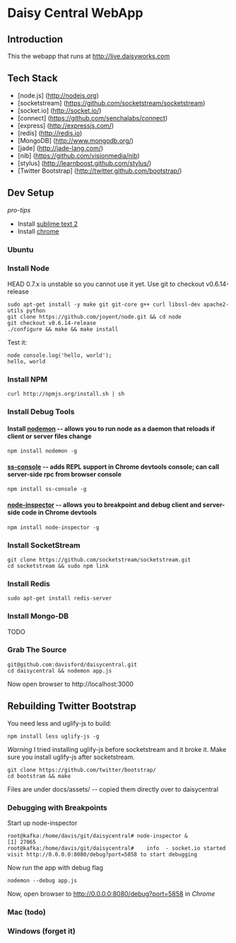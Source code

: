 # Daisy Central WebApp

## Introduction

This the webapp that runs at http://live.daisyworks.com

## Tech Stack

* [node.js] (http://nodejs.org)
* [socketstream] (https://github.com/socketstream/socketstream)
* [socket.io] (http://socket.io/)
* [connect] (https://github.com/senchalabs/connect)
* [express] (http://expressjs.com/)
* [redis] (http://redis.io)
* [MongoDB] (http://www.mongodb.org/)
* [jade] (http://jade-lang.com/)
* [nib] (https://github.com/visionmedia/nib)
* [stylus] (http://learnboost.github.com/stylus/)
* [Twitter Bootstrap] (http://twitter.github.com/bootstrap/)

## Dev Setup

*pro-tips* 

* Install [sublime text 2](http://www.sublimetext.com/2)
* Install [chrome](http://www.liberiangeek.net/2011/12/install-google-chrome-using-apt-get-in-ubuntu-11-10-oneiric-ocelot/)

### Ubuntu

### Install Node
HEAD 0.7.x is unstable so you cannot use it yet.  Use git to checkout v0.6.14-release

```
sudo apt-get install -y make git git-core g++ curl libssl-dev apache2-utils python
git clone https://github.com/joyent/node.git && cd node
git checkout v0.6.14-release
./configure && make && make install
```

Test it:

```
node console.log('hello, world'); 
hello, world
```

### Install NPM
```
curl http://npmjs.org/install.sh | sh
```

### Install Debug Tools
#### Install [nodemon](https://github.com/remy/nodemon) -- allows you to run node as a daemon that reloads if client or server files change

```npm install nodemon -g```

#### [ss-console](https://github.com/socketstream/ss-console) -- adds REPL support in Chrome devtools console; can call server-side rpc from browser console

```npm install ss-console -g```

#### [node-inspector](https://github.com/dannycoates/node-inspector) -- allows you to breakpoint and debug client and server-side code in Chrome devtools

```npm install node-inspector -g```

### Install SocketStream
```
git clone https://github.com/socketstream/socketstream.git
cd socketstream && sudo npm link
```

### Install Redis
```
sudo apt-get install redis-server
```

### Install Mongo-DB
TODO

### Grab The Source 
``` 
git@github.com:davisford/daisycentral.git
cd daisycentral && nodemon app.js
```

Now open browser to http://localhost:3000

## Rebuilding Twitter Bootstrap
You need less and uglify-js to build:
```
npm install less uglify-js -g
```

*Warning* I tried installing uglify-js before socketstream and it broke it.  Make sure you install uglify-js after socketstream.

```
git clone https://github.com/twitter/bootstrap/
cd bootstram && make
```

Files are under docs/assets/ -- copied them directly over to daisycentral

### Debugging with Breakpoints

Start up node-inspector
```
root@kafka:/home/davis/git/daisycentral# node-inspector &
[1] 27065
root@kafka:/home/davis/git/daisycentral#    info  - socket.io started
visit http://0.0.0.0:8080/debug?port=5858 to start debugging
```

Now run the app with debug flag
```
nodemon --debug app.js
```

Now, open browser to http://0.0.0.0:8080/debug?port=5858 in *Chrome*

### Mac (todo)

### Windows (forget it)

